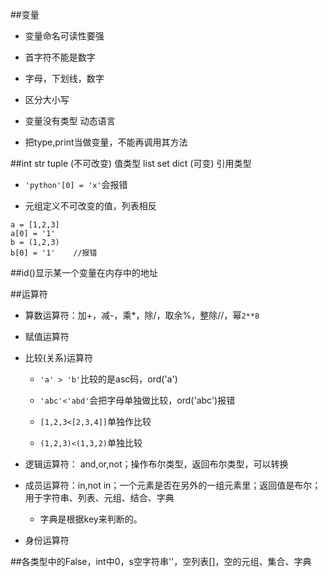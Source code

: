 ##变量

- 变量命名可读性要强

- 首字符不能是数字

- 字母，下划线，数字

- 区分大小写

- 变量没有类型    动态语言

- 把type,print当做变量，不能再调用其方法




##int str tuple (不可改变) 值类型    list set dict (可变) 引用类型

- `'python'[0] = 'x'`会报错

- 元组定义不可改变的值，列表相反

```
a = [1,2,3]
a[0] = '1'
b = (1,2,3)
b[0] = '1'    //报错
```




##id()显示某一个变量在内存中的地址



##运算符

- 算数运算符：加+，减-，乘*，除/，取余%，整除//，幂`2**8`

- 赋值运算符

- 比较(关系)运算符

    - `'a' > 'b'`比较的是asc码，ord('a')
    
    - `'abc'<'abd'`会把字母单独做比较，ord('abc')报错
    
    - `[1,2,3<[2,3,4]]`单独作比较
    
    - `(1,2,3)<(1,3,2)`单独比较

- 逻辑运算符： and,or,not；操作布尔类型，返回布尔类型，可以转换

- 成员运算符：in,not in；一个元素是否在另外的一组元素里；返回值是布尔；用于字符串、列表、元组、结合、字典

    - 字典是根据key来判断的。

- 身份运算符




##各类型中的False，int中0，s空字符串''，空列表[]，空的元组、集合、字典



